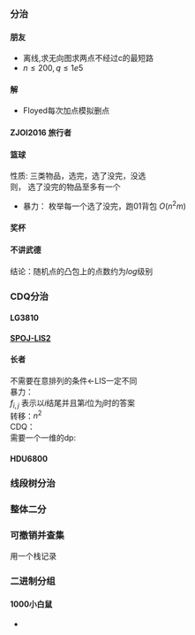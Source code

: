 ### 分治 

#### 朋友
* 离线,求无向图求两点不经过c的最短路
* $n \leq 200, q \leq 1e5$ 
#### 解
* Floyed每次加点模拟删点

#### ZJOI2016 旅行者

#### 篮球
性质: 三类物品，选完，选了没完，没选 \
则， 选了没完的物品至多有一个
* 暴力： 枚举每一个选了没完，跑01背包 $O(n^2m)$
  
#### 奖杯

#### 不讲武德
结论：随机点的凸包上的点数约为$log$级别

### CDQ分治
 
#### LG3810

#### [SPOJ-LIS2](https://vjudge.net/problem/SPOJ-LIS2)

#### 长者
不需要在意排列的条件<-LIS一定不同 \
暴力：\
$f_{i, j}$ 表示以$i$结尾并且第$i$位为$j$时的答案 \
转移：$n^2$ \
CDQ：\
需要一个一维的dp: 

#### HDU6800

### 线段树分治

### 整体二分

### 可撤销并查集
用一个栈记录

### 二进制分组
#### 1000小白鼠
* 





















